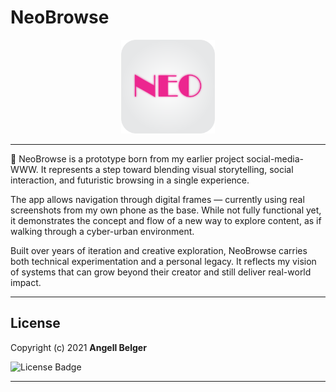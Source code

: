 # NeoBrowse

<p align="center">
  <img src="https://github.com/angellbelger/Hello-World/blob/main/images/apps/NeoBrowse.png?raw=true" width="150" alt="HarvardX Banner">
</p>

---

📱 NeoBrowse is a prototype born from my earlier project social-media-WWW.
It represents a step toward blending visual storytelling, social interaction, and futuristic browsing in a single experience.

The app allows navigation through digital frames — currently using real screenshots from my own phone as the base. While not fully functional yet, it demonstrates the concept and flow of a new way to explore content, as if walking through a cyber-urban environment.

Built over years of iteration and creative exploration, NeoBrowse carries both technical experimentation and a personal legacy. It reflects my vision of systems that can grow beyond their creator and still deliver real-world impact.

---

## License  

Copyright (c) 2021 **Angell Belger**  

![License Badge](https://user-images.githubusercontent.com/82967046/116450089-4639f780-a831-11eb-9673-4b18a47c4e91.png)

---
